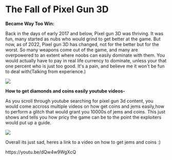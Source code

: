 <h1> The Fall of Pixel Gun 3D </h1>
<p> <strong> Became Way Too Win:</strong> </p>
<p> Back in the days of early 2017 and below, Pixel gun 3D was thriving. It was fun, many started as nubs who would grind to get better at the game. But now, as of 2022, Pixel gun 3D has changed, not for the better but for the worst. So many weapons come out of the game, and many are overpowered to an extent where noobs can easily dominate with them. You would actually have to pay in real life currency to dominate, unless your that one percent who is just too good. It's a pain, and believe me it won't be fun to deal with(Talking from experience.) </p>
<img src="https://i.ytimg.com/vi/GXP0DnR6XSY/maxresdefault.jpg">
<p> <strong>How to get diamonds and coins easily youtube videos-</strong> </p>
<p> As you scroll through youtube searching for pixel gun 3d content, you would come accross multiple videos on how get coins and jems easily,how to perform a glitch that would grant you 10000s of jems and coins. This just shows and tells you how pricy the game can be to the point the exploiters would put up a guide.</p>
<img src="https://i.ytimg.com/vi/HkZI2bHkYHc/maxresdefault.jpg"> 
<p> Overall its just sad, heres a link to a video on how to get jems and coins :) </p>
https://youtu.be/dQw4w9WgXcQ
